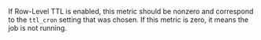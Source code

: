 If Row-Level TTL is enabled, this metric should be nonzero and correspond to the `ttl_cron` setting that was chosen. If this metric is zero, it means the job is not running.